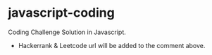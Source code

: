 # javascript-coding

Coding Challenge Solution in Javascript.
- Hackerrank & Leetcode url will be added to the comment above.
